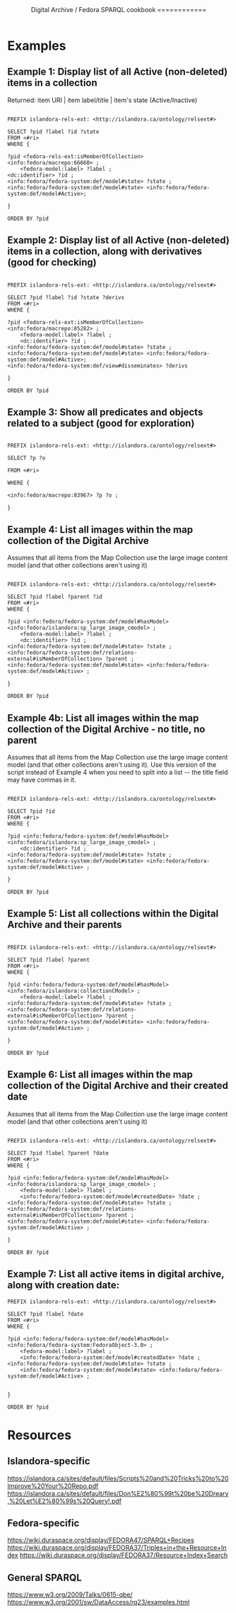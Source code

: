 <header>
Digital Archive / Fedora SPARQL cookbook
============
</header>
<main>

# Examples 
## Example 1: Display list of all Active (non-deleted) items in a collection
Returned: item URI | item label/title | item's state (Active/Inactive) 

```sparql

PREFIX islandora-rels-ext: <http://islandora.ca/ontology/relsext#>

SELECT ?pid ?label ?id ?state
FROM <#ri>
WHERE {

?pid <fedora-rels-ext:isMemberOfCollection> <info:fedora/macrepo:66660> ;
	<fedora-model:label> ?label ;
<dc:identifier> ?id ;
<info:fedora/fedora-system:def/model#state> ?state ;
<info:fedora/fedora-system:def/model#state> <info:fedora/fedora-system:def/model#Active>;

}

ORDER BY ?pid
```

## Example 2: Display list of all Active (non-deleted) items in a collection, along with derivatives (good for checking)
```sparql

PREFIX islandora-rels-ext: <http://islandora.ca/ontology/relsext#>

SELECT ?pid ?label ?id ?state ?derivs
FROM <#ri>
WHERE {

?pid <fedora-rels-ext:isMemberOfCollection> <info:fedora/macrepo:85282> ;
	<fedora-model:label> ?label ;
	<dc:identifier> ?id ;
<info:fedora/fedora-system:def/model#state> ?state ;
<info:fedora/fedora-system:def/model#state> <info:fedora/fedora-system:def/model#Active>;
<info:fedora/fedora-system:def/view#disseminates> ?derivs

}

ORDER BY ?pid
```



## Example 3: Show all predicates and objects related to a subject (good for exploration) 

```sparql

PREFIX islandora-rels-ext: <http://islandora.ca/ontology/relsext#>

SELECT ?p ?o

FROM <#ri>

WHERE {

<info:fedora/macrepo:83967> ?p ?o ; 

}
```
## Example 4: List all images within the map collection of the Digital Archive
Assumes that all items from the Map Collection use the large image content model (and that other collections aren't using it)

```sparql

PREFIX islandora-rels-ext: <http://islandora.ca/ontology/relsext#>

SELECT ?pid ?label ?parent ?id
FROM <#ri>
WHERE {

?pid <info:fedora/fedora-system:def/model#hasModel> <info:fedora/islandora:sp_large_image_cmodel> ;
    <fedora-model:label> ?label ;
    <dc:identifier> ?id ;
<info:fedora/fedora-system:def/model#state> ?state ;
<info:fedora/fedora-system:def/relations-external#isMemberOfCollection> ?parent ;
<info:fedora/fedora-system:def/model#state> <info:fedora/fedora-system:def/model#Active> ;

}

ORDER BY ?pid
```
## Example 4b: List all images within the map collection of the Digital Archive - no title, no parent
Assumes that all items from the Map Collection use the large image content model (and that other collections aren't using it). Use this version of the script instead of Example 4 when you need to split into a list -- the title field may have commas in it.

```sparql

PREFIX islandora-rels-ext: <http://islandora.ca/ontology/relsext#>

SELECT ?pid ?id
FROM <#ri>
WHERE {

?pid <info:fedora/fedora-system:def/model#hasModel> <info:fedora/islandora:sp_large_image_cmodel> ;
    <dc:identifier> ?id ;
<info:fedora/fedora-system:def/model#state> ?state ;
<info:fedora/fedora-system:def/model#state> <info:fedora/fedora-system:def/model#Active> ;

}

ORDER BY ?pid
```


## Example 5: List all collections within the Digital Archive and their parents

```sparql

PREFIX islandora-rels-ext: <http://islandora.ca/ontology/relsext#>

SELECT ?pid ?label ?parent
FROM <#ri>
WHERE {

?pid <info:fedora/fedora-system:def/model#hasModel> <info:fedora/islandora:collectionCModel> ;
    <fedora-model:label> ?label ;
<info:fedora/fedora-system:def/model#state> ?state ;
<info:fedora/fedora-system:def/relations-external#isMemberOfCollection> ?parent ;
<info:fedora/fedora-system:def/model#state> <info:fedora/fedora-system:def/model#Active> ;

}

ORDER BY ?pid
```
## Example 6: List all images within the map collection of the Digital Archive and their created date
Assumes that all items from the Map Collection use the large image content model (and that other collections aren't using it)

```sparql

PREFIX islandora-rels-ext: <http://islandora.ca/ontology/relsext#>

SELECT ?pid ?label ?parent ?date
FROM <#ri>
WHERE {

?pid <info:fedora/fedora-system:def/model#hasModel> <info:fedora/islandora:sp_large_image_cmodel> ;
    <fedora-model:label> ?label ;
    <info:fedora/fedora-system:def/model#createdDate> ?date ;
<info:fedora/fedora-system:def/model#state> ?state ;
<info:fedora/fedora-system:def/relations-external#isMemberOfCollection> ?parent ;
<info:fedora/fedora-system:def/model#state> <info:fedora/fedora-system:def/model#Active> ;

}

ORDER BY ?pid
```

## Example 7: List all active items in digital archive, along with creation date:

```sparql
PREFIX islandora-rels-ext: <http://islandora.ca/ontology/relsext#>

SELECT ?pid ?label ?date
FROM <#ri>
WHERE {

?pid <info:fedora/fedora-system:def/model#hasModel> <info:fedora/fedora-system:FedoraObject-3.0> ;
    <fedora-model:label> ?label ;
    <info:fedora/fedora-system:def/model#createdDate> ?date ;
<info:fedora/fedora-system:def/model#state> ?state ;
	<info:fedora/fedora-system:def/model#state> <info:fedora/fedora-system:def/model#Active> ;


}

ORDER BY ?pid		
```
	

# Resources
## Islandora-specific
https://islandora.ca/sites/default/files/Scripts%20and%20Tricks%20to%20Improve%20Your%20Repo.pdf
https://islandora.ca/sites/default/files/Don%E2%80%99t%20be%20Dreary,%20Let%E2%80%99s%20Query!.pdf
## Fedora-specific
https://wiki.duraspace.org/display/FEDORA47/SPARQL+Recipes
https://wiki.duraspace.org/display/FEDORA37/Triples+in+the+Resource+Index
https://wiki.duraspace.org/display/FEDORA37/Resource+Index+Search
## General SPARQL
https://www.w3.org/2009/Talks/0615-qbe/
https://www.w3.org/2001/sw/DataAccess/rq23/examples.html

</main>
